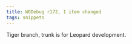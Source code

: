 ```yaml
---
title: WODebug r172, 1 item changed
tags: snippets
---
```


Tiger branch, trunk is for Leopard development.

